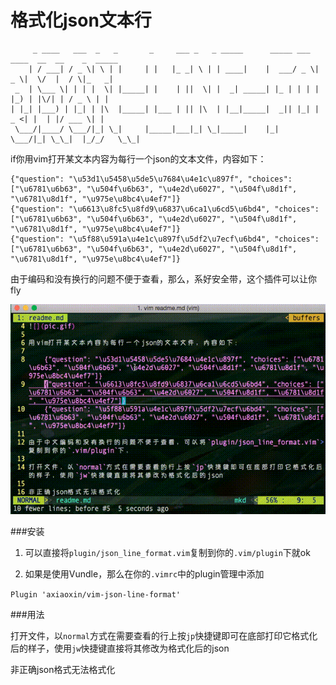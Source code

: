 格式化json文本行
================

         _ ____   ___  _   _       _     ___ _   _ _____      _____ ___  ____  __  __    _  _____
        | / ___| / _ \| \ | |     | |   |_ _| \ | | ____|    |  ___/ _ \|  _ \|  \/  |  / \|_   _|
     _  | \___ \| | | |  \| |_____| |    | ||  \| |  _| _____| |_ | | | | |_) | |\/| | / _ \ | |
    | |_| |___) | |_| | |\  |_____| |___ | || |\  | |__|_____|  _|| |_| |  _ <| |  | |/ ___ \| |
     \___/|____/ \___/|_| \_|     |_____|___|_| \_|_____|    |_|   \___/|_| \_\_|  |_/_/   \_\_|


if你用vim打开某文本内容为每行一个json的文本文件，内容如下：

    {"question": "\u53d1\u5458\u5de5\u7684\u4e1c\u897f", "choices": ["\u6781\u6b63", "\u504f\u6b63", "\u4e2d\u6027", "\u504f\u8d1f", "\u6781\u8d1f", "\u975e\u8bc4\u4ef7"]}
    {"question": "\u6613\u8fc5\u8fd9\u6837\u6ca1\u6cd5\u6bd4", "choices": ["\u6781\u6b63", "\u504f\u6b63", "\u4e2d\u6027", "\u504f\u8d1f", "\u6781\u8d1f", "\u975e\u8bc4\u4ef7"]}
    {"question": "\u5f88\u591a\u4e1c\u897f\u5df2\u7ecf\u6bd4", "choices": ["\u6781\u6b63", "\u504f\u6b63", "\u4e2d\u6027", "\u504f\u8d1f", "\u6781\u8d1f", "\u975e\u8bc4\u4ef7"]}

由于编码和没有换行的问题不便于查看，那么，系好安全带，这个插件可以让你fly

![](pic.gif)

###安装


1. 可以直接将`plugin/json_line_format.vim`复制到你的`.vim/plugin`下就ok

2. 如果是使用Vundle，那么在你的`.vimrc`中的plugin管理中添加

`Plugin 'axiaoxin/vim-json-line-format'`

###用法

打开文件，以`normal`方式在需要查看的行上按`jp`快捷键即可在底部打印它格式化后的样子，使用`jw`快捷键直接将其修改为格式化后的json

非正确json格式无法格式化

